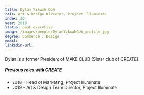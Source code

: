 ```yaml
---
title: Dylan Yikwah Goh
role: Art & Design Director, Project Illuminate
index: 20
year: 2019
status: past_executive
image: /images/people/DylanYikwahGoh_profile.jpg
degree: Commerce / Design
email:
linkedin-url:
---
```

Dylan is a former President of MAKE CLUB (Sister club of CREATE).

##### Previous roles with CREATE

- 2018 - Head of Marketing, Project Illuminate
- 2019 - Art & Design Team Director, Project Illuminate